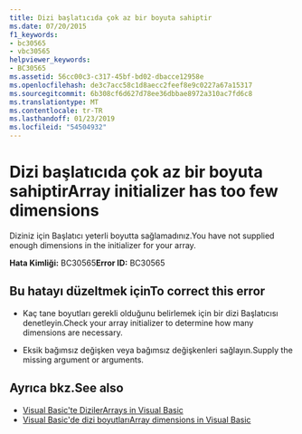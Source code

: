 ```yaml
---
title: Dizi başlatıcıda çok az bir boyuta sahiptir
ms.date: 07/20/2015
f1_keywords:
- bc30565
- vbc30565
helpviewer_keywords:
- BC30565
ms.assetid: 56cc00c3-c317-45bf-bd02-dbacce12958e
ms.openlocfilehash: de3c7acc58c1d8aecc2feef8e9c0227a67a15317
ms.sourcegitcommit: 6b308cf6d627d78ee36dbbae8972a310ac7fd6c8
ms.translationtype: MT
ms.contentlocale: tr-TR
ms.lasthandoff: 01/23/2019
ms.locfileid: "54504932"
---
```

# <a name="array-initializer-has-too-few-dimensions"></a><span data-ttu-id="27a65-102">Dizi başlatıcıda çok az bir boyuta sahiptir</span><span class="sxs-lookup"><span data-stu-id="27a65-102">Array initializer has too few dimensions</span></span>
<span data-ttu-id="27a65-103">Diziniz için Başlatıcı yeterli boyutta sağlamadınız.</span><span class="sxs-lookup"><span data-stu-id="27a65-103">You have not supplied enough dimensions in the initializer for your array.</span></span>  
  
 <span data-ttu-id="27a65-104">**Hata Kimliği:** BC30565</span><span class="sxs-lookup"><span data-stu-id="27a65-104">**Error ID:** BC30565</span></span>  
  
## <a name="to-correct-this-error"></a><span data-ttu-id="27a65-105">Bu hatayı düzeltmek için</span><span class="sxs-lookup"><span data-stu-id="27a65-105">To correct this error</span></span>  
  
-   <span data-ttu-id="27a65-106">Kaç tane boyutları gerekli olduğunu belirlemek için bir dizi Başlatıcısı denetleyin.</span><span class="sxs-lookup"><span data-stu-id="27a65-106">Check your array initializer to determine how many dimensions are necessary.</span></span>  
  
-   <span data-ttu-id="27a65-107">Eksik bağımsız değişken veya bağımsız değişkenleri sağlayın.</span><span class="sxs-lookup"><span data-stu-id="27a65-107">Supply the missing argument or arguments.</span></span>  
  
## <a name="see-also"></a><span data-ttu-id="27a65-108">Ayrıca bkz.</span><span class="sxs-lookup"><span data-stu-id="27a65-108">See also</span></span>
- [<span data-ttu-id="27a65-109">Visual Basic'te Diziler</span><span class="sxs-lookup"><span data-stu-id="27a65-109">Arrays in Visual Basic</span></span>](~/docs/visual-basic/programming-guide/language-features/arrays/index.md)
- [<span data-ttu-id="27a65-110">Visual Basic'de dizi boyutları</span><span class="sxs-lookup"><span data-stu-id="27a65-110">Array dimensions in Visual Basic</span></span>](~/docs/visual-basic/programming-guide/language-features/arrays/array-dimensions.md)

